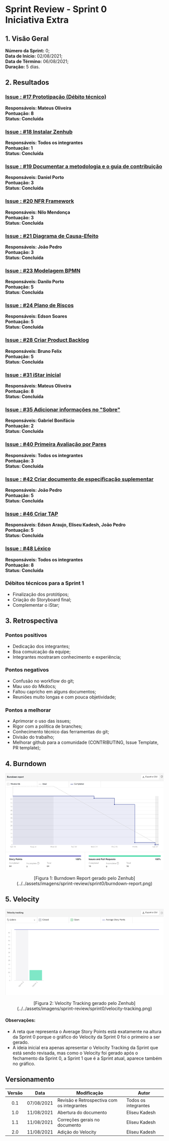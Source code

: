 # Sprint Review - Sprint 0 <br> <span class="rotulo-extra">Iniciativa Extra</span>
 
## 1. Visão Geral
**Número da Sprint:** 0;<br>
**Data de Início:** 02/08/2021;<br>
**Data de Término:** 06/08/2021;<br>
**Duração:** 5 dias.<br>
 
## 2. Resultados

### [**Issue : #17 Prototipação (Débito técnico)**](https://github.com/UnBArqDsw2021-1/2021.1_G6_Curumim/issues/17)
 **Responsáveis: Mateus Oliveira**<br>
 **Pontuação: 8**<br>
 **Status: Concluída**<br>
 
### [**Issue : #18 Instalar Zenhub**](https://github.com/UnBArqDsw2021-1/2021.1_G6_Curumim/issues/18)
 **Responsáveis: Todos os integrantes**<br>
 **Pontuação: 1**<br>
 **Status: Concluída**<br>
 
### [**Issue : #19 Documentar a metodologia e o guia de contribuição**](https://github.com/UnBArqDsw2021-1/2021.1_G6_Curumim/issues/19)
 **Responsáveis: Daniel Porto<br>**
 **Pontuação: 3<br>**
 **Status: Concluída<br>**
 
### [**Issue : #20 NFR Framework**](https://github.com/UnBArqDsw2021-1/2021.1_G6_Curumim/issues/20)
 **Responsáveis: Nilo Mendonça**<br>
 **Pontuação: 3**<br>
 **Status: Concluída**<br>
 
### [**Issue : #21 Diagrama de Causa-Efeito**](https://github.com/UnBArqDsw2021-1/2021.1_G6_Curumim/issues/21)
 **Responsáveis: João Pedro**<br>
 **Pontuação: 3**<br>
 **Status: Concluída**<br>
 
### [**Issue : #23 Modelagem BPMN**](https://github.com/UnBArqDsw2021-1/2021.1_G6_Curumim/issues/23)
 **Responsáveis: Danilo Porto**<br>
 **Pontuação: 5**<br>
 **Status: Concluída**<br>
 
### [**Issue : #24 Plano de Riscos**](https://github.com/UnBArqDsw2021-1/2021.1_G6_Curumim/issues/24)
 **Responsáveis: Edson Soares**<br>
 **Pontuação: 5**<br>
 **Status: Concluída**<br>
 
### [**Issue : #28 Criar Product Backlog**](https://github.com/UnBArqDsw2021-1/2021.1_G6_Curumim/issues/28)
 **Responsáveis: Bruno Felix**<br>
 **Pontuação: 5**<br>
 **Status: Concluída**<br>
 
### [**Issue : #31 iStar inicial**](https://github.com/UnBArqDsw2021-1/2021.1_G6_Curumim/issues/31)
 **Responsáveis: Mateus Oliveira**<br>
 **Pontuação: 8**<br>
 **Status: Concluída**<br>
 
### [**Issue : #35 Adicionar informações no "Sobre"**](https://github.com/UnBArqDsw2021-1/2021.1_G6_Curumim/issues/35)
 **Responsáveis: Gabriel Bonifácio**<br>
 **Pontuação: 2**<br>
 **Status: Concluída**<br>
 
### [**Issue : #40 Primeira Avaliação por Pares**](https://github.com/UnBArqDsw2021-1/2021.1_G6_Curumim/issues/40)
 **Responsáveis: Todos os integrantes**<br>
 **Pontuação: 3**<br>
 **Status: Concluída**<br>
 
### [**Issue : #42 Criar documento de especificação suplementar**](https://github.com/UnBArqDsw2021-1/2021.1_G6_Curumim/issues/42)
 **Responsáveis: João Pedro**<br>
 **Pontuação: 5**<br>
 **Status: Concluída**<br>
 
### [**Issue : #46 Criar TAP**](https://github.com/UnBArqDsw2021-1/2021.1_G6_Curumim/issues/46)
 **Responsáveis: Edson Araujo, Eliseu Kadesh, João Pedro**<br>
 **Pontuação: 5**<br>
 **Status: Concluída**<br>
 
### [**Issue : #48 Léxico**](https://github.com/UnBArqDsw2021-1/2021.1_G6_Curumim/issues/48)
 **Responsáveis: Todos os integrantes**<br>
 **Pontuação: 8**<br>
 **Status: Concluída**<br>

### **Débitos técnicos para a Sprint 1**
 - Finalização dos protótipos;
 - Criação do Storyboard final;
 - Complementar o iStar;

## 3. Retrospectiva
 
### **Pontos positivos**
 - Dedicação dos integrantes;
 - Boa comuicação da equipe;
 - Integrantes mostraram conhecimento e experiência;
 
### **Pontos negativos**
 - Confusão no workflow do git;
 - Mau uso do Mkdocs;
 - Faltou capricho em alguns documentos;
 - Reuniões muito longas e com pouca objetividade;
  
### **Pontos a melhorar**
 - Aprimorar o uso das issues;
 - Rigor com a política de branches;
 - Conhecimento técnico das ferramentas do git;
 - Divisão do trabalho;
 - Melhorar github para a comunidade (CONTRIBUTING, Issue Template, PR template);
 
## 4. Burndown
![Burndown Report](../../assets/imagens/sprint-review/sprint0/burndown-report.png)
<center>[Figura 1: Burndown Report gerado pelo Zenhub](../../assets/imagens/sprint-review/sprint0/burndown-report.png)</center>
 
## 5. Velocity
![Velocity Tracking](../../assets/imagens/sprint-review/sprint0/velocity-tracking.png)
<center>[Figura 2: Velocity Tracking gerado pelo Zenhub](../../assets/imagens/sprint-review/sprint0/velocity-tracking.png)</center>

#### **Observações**:<br> 
- A reta que representa o Average Story Points está exatamente na altura da Sprint 0 porque o gráfico do Velocity da Sprint 0 foi o primeiro a ser gerado.<br>
- A ideia inicial era apenas apresentar o Velocity Tracking da Sprint que está sendo revisada, mas como o Velocity foi gerado após o fechamento da Sprint 0, a Sprint 1 que é a Sprint atual, aparece também no gráfico.

## Versionamento
| Versão | Data       | Modificação                                | Autor                |
| :----: | ---------- | ------------------------------------------ | -------------------- |
|  0.1   | 07/08/2021 | Revisão e Retrospectiva com os integrantes | Todos os integrantes |
|  1.0   | 11/08/2021 | Abertura do documento                      | Eliseu Kadesh        |
|  1.1   | 11/08/2021 | Correções gerais no documento              | Eliseu Kadesh        |
|  2.0   | 11/08/2021 | Adição do Velocity                         | Eliseu Kadesh        |
